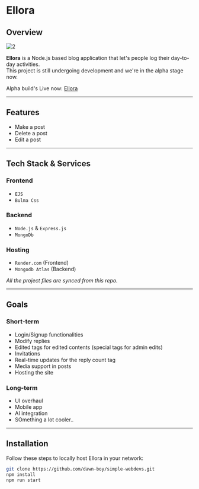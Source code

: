 # Ellora

## Overview  
![2](https://github.com/user-attachments/assets/7012a265-a4f3-4504-908a-0baac2ce9dad)

**Ellora** is a Node.js based blog application that let's people log their day-to-day activities.  
This project is still undergoing development and we're in the alpha stage now.  

Alpha build's Live now: [Ellora](https://ellora-k4md.onrender.com/)

---

## Features

- Make a post  
- Delete a post  
- Edit a post  

---

## Tech Stack & Services

### Frontend

- `EJS`  
- `Bulma Css`  

### Backend

- `Node.js` & `Express.js`  
- `MongoDb`  

### Hosting

- `Render.com` (Frontend)  
- `Mongodb Atlas` (Backend)  

_All the project files are synced from this repo._

---

## Goals

### Short-term

- Login/Signup functionalities  
- Modify replies  
- Edited tags for edited contents (special tags for admin edits)  
- Invitations  
- Real-time updates for the reply count tag  
- Media support in posts  
- Hosting the site  

### Long-term

- UI overhaul  
- Mobile app  
- AI integration  
- SOmething a lot cooler..  

---

## Installation

Follow these steps to locally host Ellora in your network:

```bash
git clone https://github.com/dawn-boy/simple-webdevs.git
npm install
npm run start
